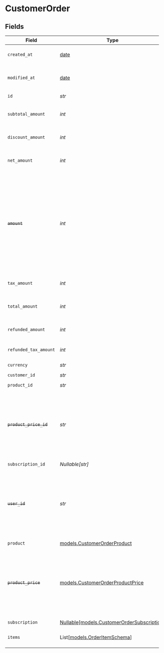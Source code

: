 # CustomerOrder


## Fields

| Field                                                                                                                                                                       | Type                                                                                                                                                                        | Required                                                                                                                                                                    | Description                                                                                                                                                                 |
| --------------------------------------------------------------------------------------------------------------------------------------------------------------------------- | --------------------------------------------------------------------------------------------------------------------------------------------------------------------------- | --------------------------------------------------------------------------------------------------------------------------------------------------------------------------- | --------------------------------------------------------------------------------------------------------------------------------------------------------------------------- |
| `created_at`                                                                                                                                                                | [date](https://docs.python.org/3/library/datetime.html#date-objects)                                                                                                        | :heavy_check_mark:                                                                                                                                                          | Creation timestamp of the object.                                                                                                                                           |
| `modified_at`                                                                                                                                                               | [date](https://docs.python.org/3/library/datetime.html#date-objects)                                                                                                        | :heavy_check_mark:                                                                                                                                                          | Last modification timestamp of the object.                                                                                                                                  |
| `id`                                                                                                                                                                        | *str*                                                                                                                                                                       | :heavy_check_mark:                                                                                                                                                          | N/A                                                                                                                                                                         |
| `subtotal_amount`                                                                                                                                                           | *int*                                                                                                                                                                       | :heavy_check_mark:                                                                                                                                                          | Amount in cents, before discounts and taxes.                                                                                                                                |
| `discount_amount`                                                                                                                                                           | *int*                                                                                                                                                                       | :heavy_check_mark:                                                                                                                                                          | Discount amount in cents.                                                                                                                                                   |
| `net_amount`                                                                                                                                                                | *int*                                                                                                                                                                       | :heavy_check_mark:                                                                                                                                                          | Amount in cents, after discounts but before taxes.                                                                                                                          |
| ~~`amount`~~                                                                                                                                                                | *int*                                                                                                                                                                       | :heavy_check_mark:                                                                                                                                                          | : warning: ** DEPRECATED **: This will be removed in a future release, please migrate away from it as soon as possible.<br/><br/>Amount in cents, after discounts but before taxes. |
| `tax_amount`                                                                                                                                                                | *int*                                                                                                                                                                       | :heavy_check_mark:                                                                                                                                                          | Sales tax amount in cents.                                                                                                                                                  |
| `total_amount`                                                                                                                                                              | *int*                                                                                                                                                                       | :heavy_check_mark:                                                                                                                                                          | Amount in cents, after discounts and taxes.                                                                                                                                 |
| `refunded_amount`                                                                                                                                                           | *int*                                                                                                                                                                       | :heavy_check_mark:                                                                                                                                                          | Amount refunded in cents.                                                                                                                                                   |
| `refunded_tax_amount`                                                                                                                                                       | *int*                                                                                                                                                                       | :heavy_check_mark:                                                                                                                                                          | Sales tax refunded in cents.                                                                                                                                                |
| `currency`                                                                                                                                                                  | *str*                                                                                                                                                                       | :heavy_check_mark:                                                                                                                                                          | N/A                                                                                                                                                                         |
| `customer_id`                                                                                                                                                               | *str*                                                                                                                                                                       | :heavy_check_mark:                                                                                                                                                          | N/A                                                                                                                                                                         |
| `product_id`                                                                                                                                                                | *str*                                                                                                                                                                       | :heavy_check_mark:                                                                                                                                                          | N/A                                                                                                                                                                         |
| ~~`product_price_id`~~                                                                                                                                                      | *str*                                                                                                                                                                       | :heavy_check_mark:                                                                                                                                                          | : warning: ** DEPRECATED **: This will be removed in a future release, please migrate away from it as soon as possible.                                                     |
| `subscription_id`                                                                                                                                                           | *Nullable[str]*                                                                                                                                                             | :heavy_check_mark:                                                                                                                                                          | N/A                                                                                                                                                                         |
| ~~`user_id`~~                                                                                                                                                               | *str*                                                                                                                                                                       | :heavy_check_mark:                                                                                                                                                          | : warning: ** DEPRECATED **: This will be removed in a future release, please migrate away from it as soon as possible.                                                     |
| `product`                                                                                                                                                                   | [models.CustomerOrderProduct](../models/customerorderproduct.md)                                                                                                            | :heavy_check_mark:                                                                                                                                                          | N/A                                                                                                                                                                         |
| ~~`product_price`~~                                                                                                                                                         | [models.CustomerOrderProductPrice](../models/customerorderproductprice.md)                                                                                                  | :heavy_check_mark:                                                                                                                                                          | : warning: ** DEPRECATED **: This will be removed in a future release, please migrate away from it as soon as possible.                                                     |
| `subscription`                                                                                                                                                              | [Nullable[models.CustomerOrderSubscription]](../models/customerordersubscription.md)                                                                                        | :heavy_check_mark:                                                                                                                                                          | N/A                                                                                                                                                                         |
| `items`                                                                                                                                                                     | List[[models.OrderItemSchema](../models/orderitemschema.md)]                                                                                                                | :heavy_check_mark:                                                                                                                                                          | Line items composing the order.                                                                                                                                             |